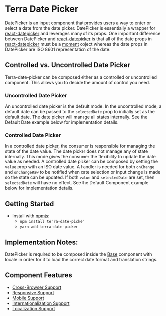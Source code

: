 # Terra Date Picker

DatePicker is an input component that provides users a way to enter or select a date from the date picker. DatePicker is essentially a wrapper for [react-datepicker][1] and leverages many of its props. One important difference between DatePicker and [react-datepicker][1] is that all of the date props in [react-datepicker][1] must be a [moment][2] object whereas the date props in DatePicker are ISO 8601 representation of the date.

## Controlled vs. Uncontrolled Date Picker

Terra-date-picker can be composed either as a controlled or uncontrolled component. This allows you to decide the amount of control you need.

### Uncontrolled Date Picker

An uncontrolled date picker is the default mode. In the uncontrolled mode, a default date can be passed to the `selectedDate` prop to initially set as the default date. The date picker will manage all states internally. See the Default Date example below for implementation details.

### Controlled Date Picker

In a controlled date picker, the consumer is responsible for managing the state of the date value. The date picker does not manage any of state internally. This mode gives the consumer the flexibility to update the date value as needed. A controlled date picker can be composed by setting the `value` prop with an ISO date value. A handler is needed for both `onChange` and `onChangeRaw` to be notified when date selection or input change is made so the state can be updated. If both `value` and `selectedDate` are set, then `selectedDate` will have no effect. See the Default Component example below for implementation details.

## Getting Started

- Install with [npmjs](https://www.npmjs.com):
  - `npm install terra-date-picker`
  - `yarn add terra-date-picker`


## Implementation Notes:
DatePicker is required to be composed inside the [Base][3] component with locale in order for it to load the correct date format and translation strings.

[1]: https://github.com/Hacker0x01/react-datepicker
[2]: http://momentjs.com/docs/
[3]: https://github.com/cerner/terra-core/tree/master/packages/terra-base/docs

## Component Features
* [Cross-Browser Support](https://github.com/cerner/terra-ui/blob/master/src/terra-dev-site/contributing/ComponentStandards.e.contributing.md#cross-browser-support)
* [Responsive Support](https://github.com/cerner/terra-ui/blob/master/src/terra-dev-site/contributing/ComponentStandards.e.contributing.md#responsive-support)
* [Mobile Support](https://github.com/cerner/terra-ui/blob/master/src/terra-dev-site/contributing/ComponentStandards.e.contributing.md#mobile-support)
* [Internationalization Support](https://github.com/cerner/terra-ui/blob/master/src/terra-dev-site/contributing/ComponentStandards.e.contributing.md#internationalization-i18n-support)
* [Localization Support](https://github.com/cerner/terra-ui/blob/master/src/terra-dev-site/contributing/ComponentStandards.e.contributing.md#internationalization-i18n-support)
